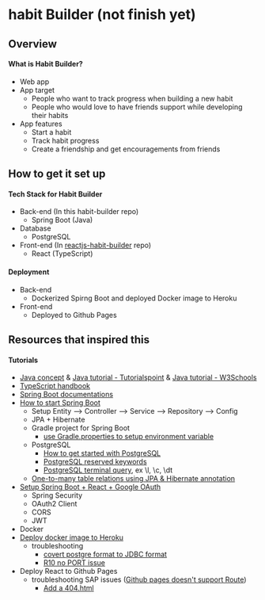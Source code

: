 # habit Builder (not finish yet)

## Overview 
#### What is Habit Builder?
* Web app
* App target
  * People who want to track progress when building a new habit
  * People who would love to have friends support while developing their habits
* App features 
  * Start a habit
  * Track habit progress
  * Create a friendship and get encouragements from friends
## How to get it set up
#### Tech Stack for Habit Builder
* Back-end (In this habit-builder repo)
  * Spring Boot (Java)
* Database
  * PostgreSQL
* Front-end (In [reactjs-habit-builder](https://github.com/ichbinorange/reactjs-habit-builder) repo)
  * React (TypeScript)
#### Deployment
* Back-end
  * Dockerized Spirng Boot and deployed Docker image to Heroku
* Front-end
  * Deployed to Github Pages
## Resources that inspired this
#### Tutorials
* [Java concept](https://docs.oracle.com/javase/tutorial/) & [Java tutorial - Tutorialspoint](https://www.tutorialspoint.com/java/index.htm) & [Java tutorial - W3Schools](https://www.w3schools.com/java/default.asp)  
* [TypeScript handbook](https://www.typescriptlang.org/) 
* [Spring Boot documentations](https://spring.io/guides)
* [How to start Spring Boot](https://www.youtube.com/watch?v=9SGDpanrc8U)
  * Setup Entity --> Controller --> Service --> Repository --> Config
  * JPA + Hibernate
  * Gradle project for Spring Boot
    * [use Gradle.properties to setup environment variable](https://docs.gradle.org/current/userguide/build_environment.html)
  * PostgreSQL 
    * [How to get started with PostgreSQL](https://www.freecodecamp.org/news/how-to-get-started-with-postgresql-9d3bc1dd1b11/)
    * [PostgreSQL reserved keywords](https://www.postgresql.org/docs/8.1/sql-keywords-appendix.html)
    * [PostgreSQL terminal query](https://www.postgresql.org/docs/8.3/app-psql.html), ex \l, \c, \dt
  * [One-to-many table relations using JPA & Hibernate annotation](https://medium.com/@rajibrath20/the-best-way-to-map-a-onetomany-relationship-with-jpa-and-hibernate-dbbf6dba00d3)
* [Setup Spring Boot + React + Google OAuth](https://www.callicoder.com/spring-boot-security-oauth2-social-login-part-1/)
  * Spring Security
  * OAuth2 Client
  * CORS
  * JWT 
* Docker
* [Deploy docker image to Heroku](https://devcenter.heroku.com/articles/container-registry-and-runtime)
  * troubleshooting 
    * [covert postgre format to JDBC format](https://devcenter.heroku.com/articles/connecting-to-relational-databases-on-heroku-with-java)
    * [R10 no PORT issue]()
* Deploy React to Github Pages
  * troubleshooting SAP issues ([Github pages doesn't support Route](https://create-react-app.dev/docs/deployment/))
    * [Add a 404.html](https://github.com/rafgraph/spa-github-pages)
    
